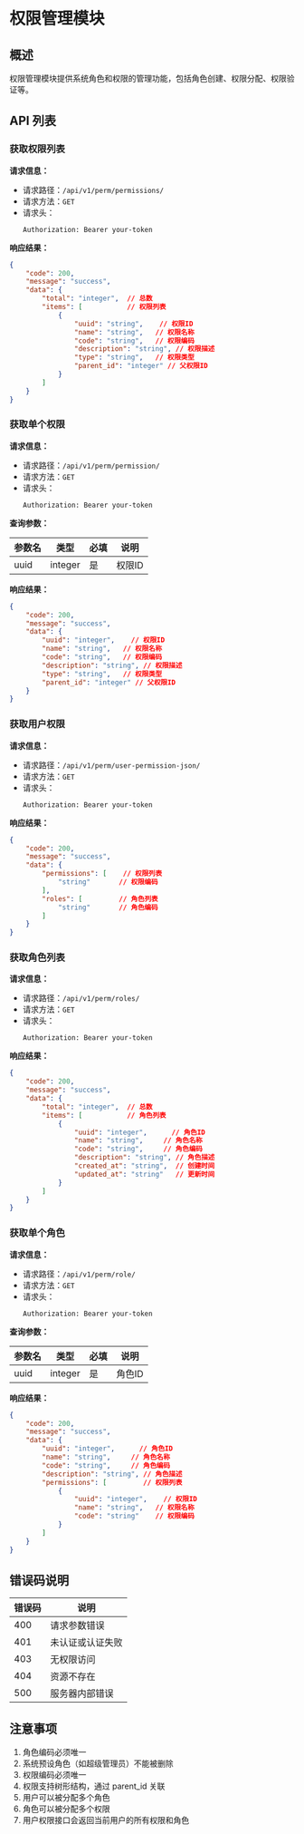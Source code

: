 # 权限管理模块

## 概述

权限管理模块提供系统角色和权限的管理功能，包括角色创建、权限分配、权限验证等。

## API 列表

### 获取权限列表

**请求信息：**

- 请求路径：`/api/v1/perm/permissions/`
- 请求方法：`GET`
- 请求头：
  ```http
  Authorization: Bearer your-token
  ```

**响应结果：**

```json
{
    "code": 200,
    "message": "success",
    "data": {
        "total": "integer",  // 总数
        "items": [           // 权限列表
            {
                "uuid": "string",    // 权限ID
                "name": "string",   // 权限名称
                "code": "string",   // 权限编码
                "description": "string", // 权限描述
                "type": "string",   // 权限类型
                "parent_id": "integer" // 父权限ID
            }
        ]
    }
}
```

### 获取单个权限

**请求信息：**

- 请求路径：`/api/v1/perm/permission/`
- 请求方法：`GET`
- 请求头：
  ```http
  Authorization: Bearer your-token
  ```

**查询参数：**

| 参数名 | 类型 | 必填 | 说明 |
|--------|------|------|------|
| uuid | integer | 是 | 权限ID |

**响应结果：**

```json
{
    "code": 200,
    "message": "success",
    "data": {
        "uuid": "integer",    // 权限ID
        "name": "string",   // 权限名称
        "code": "string",   // 权限编码
        "description": "string", // 权限描述
        "type": "string",   // 权限类型
        "parent_id": "integer" // 父权限ID
    }
}
```

### 获取用户权限

**请求信息：**

- 请求路径：`/api/v1/perm/user-permission-json/`
- 请求方法：`GET`
- 请求头：
  ```http
  Authorization: Bearer your-token
  ```

**响应结果：**

```json
{
    "code": 200,
    "message": "success",
    "data": {
        "permissions": [    // 权限列表
            "string"       // 权限编码
        ],
        "roles": [         // 角色列表
            "string"       // 角色编码
        ]
    }
}
```

### 获取角色列表

**请求信息：**

- 请求路径：`/api/v1/perm/roles/`
- 请求方法：`GET`
- 请求头：
  ```http
  Authorization: Bearer your-token
  ```

**响应结果：**

```json
{
    "code": 200,
    "message": "success",
    "data": {
        "total": "integer",  // 总数
        "items": [           // 角色列表
            {
                "uuid": "integer",      // 角色ID
                "name": "string",     // 角色名称
                "code": "string",     // 角色编码
                "description": "string", // 角色描述
                "created_at": "string",  // 创建时间
                "updated_at": "string"   // 更新时间
            }
        ]
    }
}
```

### 获取单个角色

**请求信息：**

- 请求路径：`/api/v1/perm/role/`
- 请求方法：`GET`
- 请求头：
  ```http
  Authorization: Bearer your-token
  ```

**查询参数：**

| 参数名 | 类型 | 必填 | 说明 |
|--------|------|------|------|
| uuid | integer | 是 | 角色ID |

**响应结果：**

```json
{
    "code": 200,
    "message": "success",
    "data": {
        "uuid": "integer",      // 角色ID
        "name": "string",     // 角色名称
        "code": "string",     // 角色编码
        "description": "string", // 角色描述
        "permissions": [         // 权限列表
            {
                "uuid": "integer",    // 权限ID
                "name": "string",   // 权限名称
                "code": "string"    // 权限编码
            }
        ]
    }
}
```

## 错误码说明

| 错误码 | 说明 |
|--------|------|
| 400 | 请求参数错误 |
| 401 | 未认证或认证失败 |
| 403 | 无权限访问 |
| 404 | 资源不存在 |
| 500 | 服务器内部错误 |

## 注意事项

1. 角色编码必须唯一
2. 系统预设角色（如超级管理员）不能被删除
3. 权限编码必须唯一
4. 权限支持树形结构，通过 parent_id 关联
5. 用户可以被分配多个角色
6. 角色可以被分配多个权限
7. 用户权限接口会返回当前用户的所有权限和角色 
